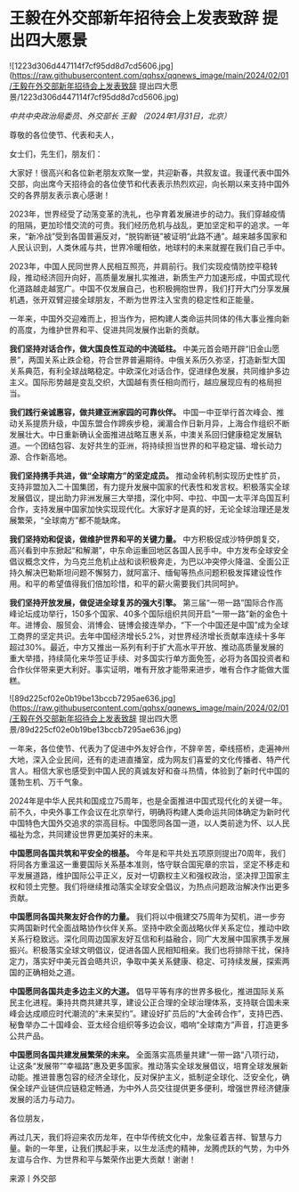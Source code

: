 # 王毅在外交部新年招待会上发表致辞 提出四大愿景

![1223d306d447114f7cf95dd8d7cd5606.jpg](https://raw.githubusercontent.com/qqhsx/qqnews_image/main/2024/02/01/王毅在外交部新年招待会上发表致辞 提出四大愿景/1223d306d447114f7cf95dd8d7cd5606.jpg)

_中共中央政治局委员、外交部长 王毅 （2024年1月31日，北京）_

尊敬的各位使节、代表和夫人，

女士们，先生们，朋友们：

大家好！很高兴和各位新老朋友欢聚一堂，共迎新春，共叙友谊。我谨代表中国外交部，向出席今天招待会的各位使节和代表表示热烈欢迎，向长期以来支持中国外交的各界朋友表示衷心感谢！

2023年，世界经受了动荡变革的洗礼，也孕育着发展进步的动力。我们穿越疫情的阻隔，更加珍惜交流的可贵。我们经历危机与战乱，更加坚定和平的追求。一年来，“新冷战”受到各国普遍反对，“脱钩断链”被证明“此路不通”。越来越多国家和人民认识到，人类休戚与共，世界冷暖相依，地球村的未来就握在我们自己手中。

2023年，中国人民同世界人民相互照亮，并肩前行。我们实现疫情防控平稳转段，推动经济回升向好，高质量发展扎实推进，新质生产力加速形成，中国式现代化道路越走越宽广。中国不仅发展自己，也积极拥抱世界，我们打开大门分享发展机遇，张开双臂迎接全球朋友，不断为世界注入宝贵的稳定性和正能量。

一年来，中国外交迎难而上，担当作为，把构建人类命运共同体的伟大事业推向新的高度，为维护世界和平、促进共同发展作出新的贡献。

**我们坚持对话合作，做大国良性互动的中流砥柱。**
中美元首会晤开辟“旧金山愿景”，两国关系止跌企稳，符合世界普遍期待。中俄关系历久弥坚，打造新型大国关系典范，有利全球战略稳定。中欧深化对话合作，促进绿色发展，共同维护多边主义。国际形势越是变乱交织，大国越有责任相向而行，越应展现应有的格局担当。

**我们践行亲诚惠容，做共建亚洲家园的可靠伙伴。**
中国一中亚举行首次峰会、推动关系提质升级，中国东盟合作蹄疾步稳，澜湄合作日新月异，上海合作组织不断发展壮大。中日重新确认全面推进战略互惠关系，中澳关系回归健康稳定发展轨道。一个团结包容、友好共生的亚洲，将持续担当世界的和平稳定锚、增长动力源、合作新高地。

**我们坚持携手共进，做“全球南方”的坚定成员。**
推动金砖机制实现历史性扩员，支持非盟加入二十国集团，有力提升发展中国家的代表性和发言权。积极落实全球发展倡议，提出助力非洲发展三大举措，深化中阿、中拉、中国一太平洋岛国互利合作，支持发展中国家加快实现现代化。大家好才是真的好，无论全球治理还是发展繁荣，“全球南方”都不能缺席。

**我们坚持劝和促谈，做维护世界和平的关键力量。**
中方积极促成沙特伊朗复交，高兴看到中东掀起“和解潮”，中东命运重回地区各国人民手中。中方发布全球安全倡议概念文件，为乌克兰危机止战和谈积极奔走，为巴以冲突停火降温、全面公正持久解决巴勒斯坦问题不懈努力，就阿富汗、缅甸等热点问题积极发挥建设性作用。和平的希望值得我们倍加珍惜，和平的薪火需要我们共同呵护。

**我们坚持开放发展，做促进全球复苏的强大引擎。**
第三届“一带一路”国际合作高峰论坛成功举行，150多个国家、40多个国际组织共同开启“一带一路”新的金色十年。进博会、服贸会、消博会、链博会接连举办，“下一个中国还是中国”成为全球工商界的坚定共识。去年中国经济增长5.2%，对世界经济增长贡献率连续十多年超过30%。最近，中方又推出一系列有利于扩大高水平开放、推动高质量发展的重大举措，持续简化来华签证手续、对多国实行单方面免签，必将为各国投资者和合作伙伴带来更大利好。事实证明，唯有开放才能带来进步，唯有合作才能做大蛋糕。

![89d225cf02e0b19be13bccb7295ae636.jpg](https://raw.githubusercontent.com/qqhsx/qqnews_image/main/2024/02/01/王毅在外交部新年招待会上发表致辞 提出四大愿景/89d225cf02e0b19be13bccb7295ae636.jpg)

一年来，各位使节、代表为了促进中外友好合作，不辞辛苦，牵线搭桥，走遍神州大地，深入企业民间，还有的走进直播室，成为网友们喜爱的文化传播者、特产代言人。相信大家也感受到中国人民的真诚友好和奋斗热情，体验到了新时代中国的蓬勃生机、万千气象。

2024年是中华人民共和国成立75周年，也是全面推进中国式现代化的关键一年。前不久，中央外事工作会议在北京举行，明确将构建人类命运共同体确定为新时代中国特色大国外交追求的崇高目标。中国愿同各国一道，以人类前途为怀、以人民福祉为念，共同建设世界更加美好的未来。

**中国愿同各国共筑和平安全的根基。**
今年是和平共处五项原则提出70周年，我们将同各方重温这一重要国际关系基本准则，恪守联合国宪章的宗旨，坚定不移走和平发展道路，维护国际公平正义，反对一切霸权主义和强权政治，坚决捍卫国家主权和领土完整。我们将继续推动落实全球安全倡议，为热点问题政治解决作出更多贡献。

**中国愿同各国共聚友好合作的力量。**
我们将以中俄建交75周年为契机，进一步夯实两国新时代全面战略协作伙伴关系。坚持中欧全面战略伙伴关系定位，推动中欧关系行稳致远。深化同周边国家友好互信和利益融合，同广大发展中国家携手发展振兴。积极落实全球文明倡议，促进各国人民相知相亲。我们也将排除干扰，保持定力，落实好中美元首会晤共识，争取中美关系健康、稳定、可持续发展，探索两国的正确相处之道。

**中国愿同各国共走多边主义的大道。**
倡导平等有序的世界多极化，推进国际关系民主化进程。秉持共商共建共享，建设公正合理的全球治理体系，支持联合国未来峰会达成顺应时代潮流的“未来契约”。建设好扩员后的“大金砖合作”，支持巴西、秘鲁举办二十国峰会、亚太经合组织等多边会议，唱响“全球南方”声音，打造更多公共产品。

**中国愿同各国共建发展繁荣的未来。**
全面落实高质量共建“一带一路”八项行动，让这条“发展带”“幸福路”惠及更多国家。推动落实全球发展倡议，培育全球发展新动能。推进普惠包容的经济全球化，反对保护主义，抵制逆全球化、泛安全化，确保全球产业链供应链稳定畅通，为中外人员交往提供更多便利，增强世界经济健康发展的活力与动力。

各位朋友，

再过几天，我们将迎来农历龙年，在中华传统文化中，龙象征着吉祥、智慧与力量。新的一年里，让我们携起手来，以生龙活虎的精神，龙腾虎跃的气势，为中外友谊与合作、为世界和平与繁荣作出更大贡献！谢谢！

来源丨外交部

